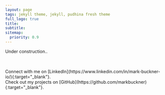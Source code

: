 ```yaml
---
layout: page
tags: jekyll theme, jekyll, pudhina fresh theme
full_logo: true
title: 
subtitle: 
sitemap:
  priority: 0.9
---
```

<p id="describe-text">Under construction..</p>
<br>
<br>
Connect with me on [LinkedIn](https://www.linkedin.com/in/mark-buckner-io/){:target="_blank"}.
<br>
Check out my projects on [GitHub](https://github.com/markbuckner){:target="_blank"}.
